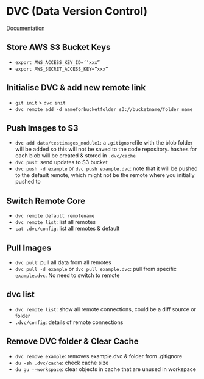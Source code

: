 # DVC (Data Version Control)

[Documentation](https://dvc.org/doc/start)

## Store AWS S3 Bucket Keys

 * `export AWS_ACCESS_KEY_ID=’’xxx”`
 * `export AWS_SECRET_ACCESS_KEY=”xxx”`

## Initialise DVC & add new remote link
 
 * `git init` > `dvc init`
 * `dvc remote add -d nameforbucketfolder s3://bucketname/folder_name`

## Push Images to S3

 * `dvc add data/testimages_module1`: a `.gitignore`file with the blob folder will be added so this will not be saved to the code repository. hashes for each blob will be created & stored in `.dvc/cache`
 * `dvc push`: send updates to S3 bucket
 * `dvc push -d example` or `dvc push example.dvc`: note that it will be pushed to the default remote, which might not be the remote where you initially pushed to

## Switch Remote Core

 * `dvc remote default remotename`
 * `dvc remote list`: list all remotes
 * `cat .dvc/config`: list all remotes & default

## Pull Images

 * `dvc pull`: pull all data from all remotes
 * `dvc pull -d example` or `dvc pull example.dvc`: pull from specific `example.dvc`. No need to switch to remote

## dvc list

 * `dvc remote list`: show all remote connections, could be a diff source or folder
 * `.dvc/config`: details of remote connections

## Remove DVC folder & Clear Cache
 
 * `dvc remove example`: removes example.dvc & folder from .gitignore
 * `du -sh .dvc/cache`: check cache size
 * `du gu --workspace`: clear objects in cache that are unused in workspace